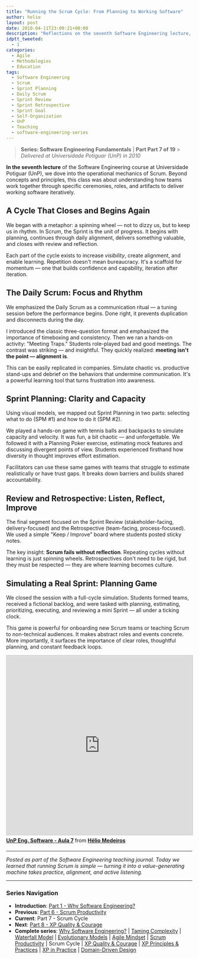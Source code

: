 ```yaml
---
title: "Running the Scrum Cycle: From Planning to Working Software"
author: helio
layout: post
date: 2010-04-11T23:09:21+00:00
description: "Reflections on the seventh Software Engineering lecture, exploring the Scrum operational cycle, roles, ceremonies, and how teams self-organize around value delivery."
idptt_tweeted:
  - 1
categories:
  - Agile
  - Methodologies
  - Education
tags:
  - Software Engineering
  - Scrum
  - Sprint Planning
  - Daily Scrum
  - Sprint Review
  - Sprint Retrospective
  - Sprint Goal
  - Self-Organization
  - UnP
  - Teaching
  - software-engineering-series
---
```


> **Series: Software Engineering Fundamentals** | **Part Part 7 of 19** > _Delivered at Universidade Potiguar (UnP) in 2010_

**In the seventh lecture** of the Software Engineering course at Universidade Potiguar (UnP), we dove into the operational mechanics of Scrum. Beyond concepts and principles, this class was about understanding how teams work together through specific ceremonies, roles, and artifacts to deliver working software iteratively.

## A Cycle That Closes and Begins Again

We began with a metaphor: a spinning wheel — not to dizzy us, but to keep us in rhythm. In Scrum, the Sprint is the unit of progress. It begins with planning, continues through daily alignment, delivers something valuable, and closes with review and reflection.

Each part of the cycle exists to increase _visibility_, create alignment, and enable learning. Repetition doesn't mean bureaucracy. It's a scaffold for momentum — one that builds confidence and capability, iteration after iteration.

## The Daily Scrum: Focus and Rhythm

We emphasized the Daily Scrum as a communication ritual — a tuning session before the performance begins. Done right, it prevents duplication and disconnects during the day.

I introduced the classic three-question format and emphasized the importance of timeboxing and consistency. Then we ran a hands-on activity: "Meeting Traps." Students role-played bad and good meetings. The contrast was striking — and insightful. They quickly realized: **meeting isn't the point — alignment is**.

This can be easily replicated in companies. Simulate chaotic vs. productive stand-ups and debrief on the behaviors that undermine communication. It's a powerful learning tool that turns frustration into awareness.

## Sprint Planning: Clarity and Capacity

Using visual models, we mapped out Sprint Planning in two parts: selecting what to do (SPM #1) and how to do it (SPM #2).

We played a hands-on game with tennis balls and backpacks to simulate capacity and velocity. It was fun, a bit chaotic — and unforgettable. We followed it with a Planning Poker exercise, estimating mock features and discussing divergent points of view. Students experienced firsthand how diversity in thought improves effort estimation.

Facilitators can use these same games with teams that struggle to estimate realistically or have trust gaps. It breaks down barriers and builds shared accountability.

## Review and Retrospective: Listen, Reflect, Improve

The final segment focused on the Sprint Review (stakeholder-facing, delivery-focused) and the Retrospective (team-facing, process-focused). We used a simple "Keep / Improve" board where students posted sticky notes.

The key insight: **Scrum fails without reflection**. Repeating cycles without learning is just spinning wheels. Retrospectives don't need to be rigid, but they must be respected — they are where learning becomes culture.

## Simulating a Real Sprint: Planning Game

We closed the session with a full-cycle simulation. Students formed teams, received a fictional backlog, and were tasked with planning, estimating, prioritizing, executing, and reviewing a mini Sprint — all under a ticking clock.

This game is powerful for onboarding new Scrum teams or teaching Scrum to non-technical audiences. It makes abstract roles and events concrete. More importantly, it surfaces the importance of clear roles, thoughtful planning, and constant feedback loops.

<div style="margin-bottom: 20px;">
<iframe src="https://www.slideshare.net/slideshow/embed_code/key/AwW0tPsYVA5QCk?startSlide=1" width="597" height="486" frameborder="0" marginwidth="0" marginheight="0" scrolling="no" style="border:1px solid #CCC; border-width:1px; margin-bottom:5px;max-width: 100%;" allowfullscreen></iframe> <div style="margin-bottom:5px"><strong> <a href="https://pt.slideshare.net/slideshow/unp-eng-software-aula-7/3462783" title="UnP Eng. Software - Aula 7" target="_blank">UnP Eng. Software - Aula 7</a> </strong> from <strong> <a href="https://www.slideshare.net/heliomedeiros" target="_blank">Hélio Medeiros</a> </strong></div>
</div>

---

_Posted as part of the Software Engineering teaching journal. Today we learned that running Scrum is simple — turning it into a value-generating machine takes practice, alignment, and active listening._

---

### **Series Navigation**

- **Introduction**: [Part 1 - Why Software Engineering?](../2010-02-24-software-engineering-purpose/)
- **Previous**: [Part 6 - Scrum Productivity](../2010-04-03-scrum-productivity/)
- **Current**: Part 7 - Scrum Cycle
- **Next**: [Part 8 - XP Quality & Courage](../2010-04-19-xp-quality-courage/)
- **Complete series**: [Why Software Engineering?](../2010-02-24-software-engineering-purpose/) | [Taming Complexity](../2010-03-02-complexity-process/) | [Waterfall Model](../2010-03-10-waterfall-model/) | [Evolutionary Models](../2010-03-18-evolutionary-models/) | [Agile Mindset](../2010-03-26-agile-mindset/) | [Scrum Productivity](../2010-04-03-scrum-productivity/) | Scrum Cycle | [XP Quality & Courage](../2010-04-19-xp-quality-courage/) | [XP Principles & Practices](../2010-05-01-xp-principles-practices/) | [XP in Practice](../2010-05-08-applying-xp-strategies/) | [Domain-Driven Design](../2010-05-15-domain-driven-design/)
